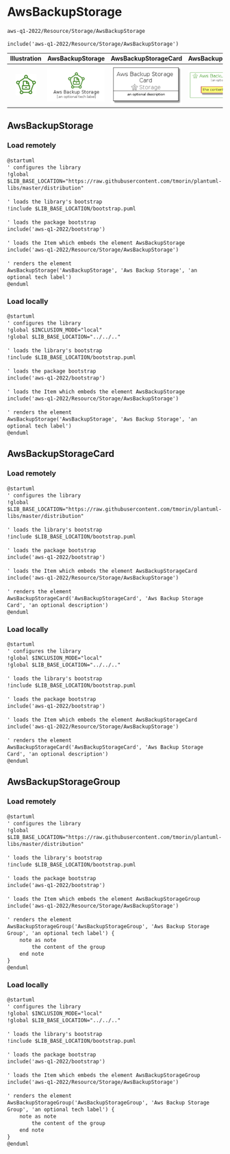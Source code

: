 # AwsBackupStorage


```text
aws-q1-2022/Resource/Storage/AwsBackupStorage
```

```text
include('aws-q1-2022/Resource/Storage/AwsBackupStorage')
```



| Illustration | AwsBackupStorage | AwsBackupStorageCard | AwsBackupStorageGroup |
| :---: | :---: | :---: | :---: |
| ![illustration for Illustration](../../../aws-q1-2022/Resource/Storage/AwsBackupStorage.png) | ![illustration for AwsBackupStorage](../../../aws-q1-2022/Resource/Storage/AwsBackupStorage.Local.png) | ![illustration for AwsBackupStorageCard](../../../aws-q1-2022/Resource/Storage/AwsBackupStorageCard.Local.png) | ![illustration for AwsBackupStorageGroup](../../../aws-q1-2022/Resource/Storage/AwsBackupStorageGroup.Local.png) |




## AwsBackupStorage

### Load remotely
```plantuml
@startuml
' configures the library
!global $LIB_BASE_LOCATION="https://raw.githubusercontent.com/tmorin/plantuml-libs/master/distribution"

' loads the library's bootstrap
!include $LIB_BASE_LOCATION/bootstrap.puml

' loads the package bootstrap
include('aws-q1-2022/bootstrap')

' loads the Item which embeds the element AwsBackupStorage
include('aws-q1-2022/Resource/Storage/AwsBackupStorage')

' renders the element
AwsBackupStorage('AwsBackupStorage', 'Aws Backup Storage', 'an optional tech label')
@enduml
```

### Load locally
```plantuml
@startuml
' configures the library
!global $INCLUSION_MODE="local"
!global $LIB_BASE_LOCATION="../../.."

' loads the library's bootstrap
!include $LIB_BASE_LOCATION/bootstrap.puml

' loads the package bootstrap
include('aws-q1-2022/bootstrap')

' loads the Item which embeds the element AwsBackupStorage
include('aws-q1-2022/Resource/Storage/AwsBackupStorage')

' renders the element
AwsBackupStorage('AwsBackupStorage', 'Aws Backup Storage', 'an optional tech label')
@enduml
```

## AwsBackupStorageCard

### Load remotely
```plantuml
@startuml
' configures the library
!global $LIB_BASE_LOCATION="https://raw.githubusercontent.com/tmorin/plantuml-libs/master/distribution"

' loads the library's bootstrap
!include $LIB_BASE_LOCATION/bootstrap.puml

' loads the package bootstrap
include('aws-q1-2022/bootstrap')

' loads the Item which embeds the element AwsBackupStorageCard
include('aws-q1-2022/Resource/Storage/AwsBackupStorage')

' renders the element
AwsBackupStorageCard('AwsBackupStorageCard', 'Aws Backup Storage Card', 'an optional description')
@enduml
```

### Load locally
```plantuml
@startuml
' configures the library
!global $INCLUSION_MODE="local"
!global $LIB_BASE_LOCATION="../../.."

' loads the library's bootstrap
!include $LIB_BASE_LOCATION/bootstrap.puml

' loads the package bootstrap
include('aws-q1-2022/bootstrap')

' loads the Item which embeds the element AwsBackupStorageCard
include('aws-q1-2022/Resource/Storage/AwsBackupStorage')

' renders the element
AwsBackupStorageCard('AwsBackupStorageCard', 'Aws Backup Storage Card', 'an optional description')
@enduml
```

## AwsBackupStorageGroup

### Load remotely
```plantuml
@startuml
' configures the library
!global $LIB_BASE_LOCATION="https://raw.githubusercontent.com/tmorin/plantuml-libs/master/distribution"

' loads the library's bootstrap
!include $LIB_BASE_LOCATION/bootstrap.puml

' loads the package bootstrap
include('aws-q1-2022/bootstrap')

' loads the Item which embeds the element AwsBackupStorageGroup
include('aws-q1-2022/Resource/Storage/AwsBackupStorage')

' renders the element
AwsBackupStorageGroup('AwsBackupStorageGroup', 'Aws Backup Storage Group', 'an optional tech label') {
    note as note
        the content of the group
    end note
}
@enduml
```

### Load locally
```plantuml
@startuml
' configures the library
!global $INCLUSION_MODE="local"
!global $LIB_BASE_LOCATION="../../.."

' loads the library's bootstrap
!include $LIB_BASE_LOCATION/bootstrap.puml

' loads the package bootstrap
include('aws-q1-2022/bootstrap')

' loads the Item which embeds the element AwsBackupStorageGroup
include('aws-q1-2022/Resource/Storage/AwsBackupStorage')

' renders the element
AwsBackupStorageGroup('AwsBackupStorageGroup', 'Aws Backup Storage Group', 'an optional tech label') {
    note as note
        the content of the group
    end note
}
@enduml
```

